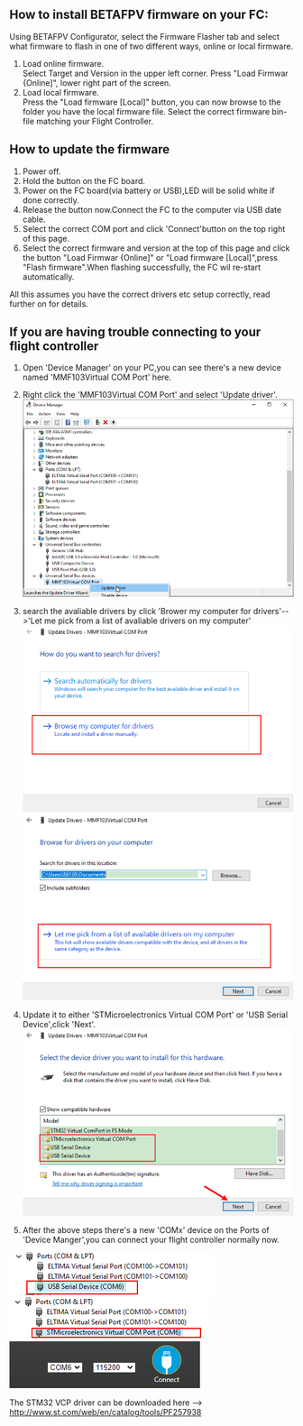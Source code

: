 ## How to install BETAFPV firmware on your FC:

Using BETAFPV Configurator, select the Firmware Flasher tab and select what firmware to flash in one of two different ways, online or local firmware.
  1. Load online firmware.   
Select Target and Version in the upper left corner. Press "Load Firmwar {Online]", lower right part of the screen. 
  2. Load local firmware.   
 Press the "Load firmware [Local]" button, you can now browse to the folder you have the local firmware file. Select the correct firmware bin-file matching your Flight Controller. 

## How to update the firmware 
1. Power off.
2. Hold the button on the FC board.
3. Power on the FC board(via battery or USB),LED will be solid white if done correctly.
4. Release the button now.Connect the FC to the computer via USB date cable.
5. Select the correct COM port and click 'Connect'button on the top right of this page.
6. Select the correct firmware and version at the top of this page and click the button "Load Firmwar {Online]" or  "Load firmware [Local]",press "Flash firmware".When flashing successfully, the FC wil re-start automatically.

 All this assumes you have the correct drivers etc setup correctly, read further on for details.


## If you are having trouble connecting to your flight controller

1. Open 'Device Manager' on your PC,you can see there's a new device named 'MMF103Virtual COM Port' here.

2. Right click the 'MMF103Virtual COM Port' and select 'Update driver'.
 ![updateDriver1](https://github.com/hexaforce/BETAFPV_Configurator/blob/main/docs/image/updateVCP/updateDriver1.png)

3. search the avaliable drivers by click 'Brower my computer for drivers'-->'Let me pick from a list of avaliable drivers on my computer'
![updateDriver2](https://github.com/hexaforce/BETAFPV_Configurator/blob/main/docs/image/updateVCP/updateDriver2.png)
![updateDriver3](https://github.com/hexaforce/BETAFPV_Configurator/blob/main/docs/image/updateVCP/updateDriver3.png)

4. Update it to either 'STMicroelectronics Virtual COM Port' or 'USB Serial Device',click 'Next'.
![updateDriver4](https://github.com/hexaforce/BETAFPV_Configurator/blob/main/docs/image/updateVCP/updateDriver4.png)

5. After the above steps there's a new 'COMx' device on the Ports of 'Device Manger',you can connect your flight controller normally now.

![USBSerialPort](https://github.com/hexaforce/BETAFPV_Configurator/blob/main/docs/image/updateVCP/USBSerialPort.png)
![stmVCP](https://github.com/hexaforce/BETAFPV_Configurator/blob/main/docs/image/updateVCP/stmVCP.png)
![CorrectSerialPort](https://github.com/hexaforce/BETAFPV_Configurator/blob/main/docs/image/updateVCP/CorrectSerialPort.png)




The STM32 VCP driver can be downloaded here --> http://www.st.com/web/en/catalog/tools/PF257938
